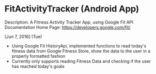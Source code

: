 # FitActivityTracker (Android App)

Description:
A Fitness Activity Tracker App, using Google Fit API
Documentation Home Page: https://developers.google.com/fit/

[Jun 7, 2016] (Tue)
- Using Google Fit HistoryApi, implemented functions to read today's fitness data 
  from Google Fitness Store, show the data to the user in a properly formatted fashion
- Currently only supports reading Fitness Data and checking if the user has reached 
  today's goals
